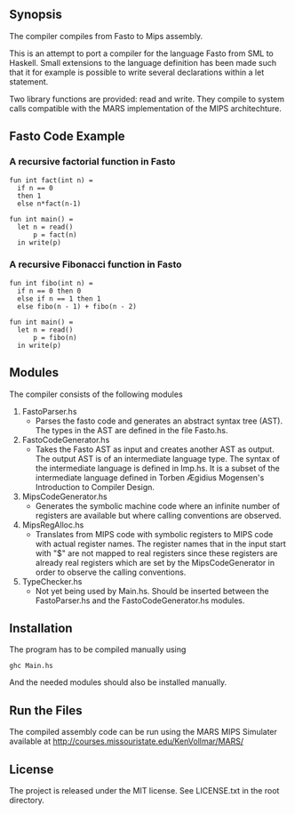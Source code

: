 ## Synopsis

The compiler compiles from Fasto to Mips assembly.

This is an attempt to port a compiler for the language Fasto from SML to
Haskell. Small extensions to the language definition has been made such
that it for example is possible to write several declarations within a let
statement.

Two library functions are provided: read and write. They compile to system calls
compatible with the MARS implementation of the MIPS architechture.

## Fasto Code Example

### A recursive factorial function in Fasto
```
fun int fact(int n) =
  if n == 0
  then 1
  else n*fact(n-1)

fun int main() =
  let n = read()
      p = fact(n)
  in write(p)
```

### A recursive Fibonacci function in Fasto
```
fun int fibo(int n) =
  if n == 0 then 0
  else if n == 1 then 1
  else fibo(n - 1) + fibo(n - 2)

fun int main() =
  let n = read()
      p = fibo(n)
  in write(p)
```

## Modules

The compiler consists of the following modules
1. FastoParser.hs
    * Parses the fasto code and generates an abstract syntax tree (AST). The types in the AST are defined in the file Fasto.hs.
2. FastoCodeGenerator.hs
    * Takes the Fasto AST as input and creates another AST as output. The output AST is of an intermediate language type. The syntax of the intermediate language is defined in Imp.hs. It is a subset of the intermediate language defined in Torben Ægidius Mogensen's Introduction to Compiler Design.
3. MipsCodeGenerator.hs
    * Generates the symbolic machine code where an infinite number of registers
are available but where calling conventions are observed. 
4. MipsRegAlloc.hs
    * Translates from MIPS code with symbolic registers to MIPS code with actual 
register names. The register names that in the input start with "$" are not
mapped to real registers since these registers are already real registers which
are set by the MipsCodeGenerator in order to observe the calling conventions.
5. TypeChecker.hs 
    * Not yet being used by Main.hs. Should be inserted between the FastoParser.hs
and the FastoCodeGenerator.hs modules.

## Installation

The program has to be compiled manually using
```
ghc Main.hs
```
And the needed modules should also be installed manually.

## Run the Files

The compiled assembly code can be run using the MARS MIPS Simulater available at
http://courses.missouristate.edu/KenVollmar/MARS/

## License

The project is released under the MIT license. See LICENSE.txt in the root
directory.
